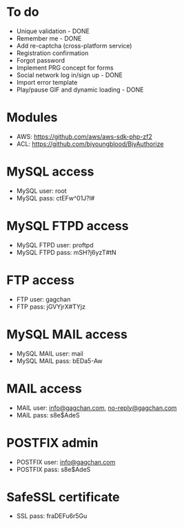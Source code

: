 To do
================================================================================
- Unique validation - DONE
- Remember me - DONE
- Add re-captcha (cross-platform service)
- Registration confirmation
- Forgot password
- Implement PRG concept for forms
- Social network log in/sign up - DONE
- Import error template
- Play/pause GIF and dynamic loading - DONE

Modules
================================================================================
- AWS: https://github.com/aws/aws-sdk-php-zf2
- ACL: https://github.com/bjyoungblood/BjyAuthorize

MySQL access
================================================================================
- MySQL user: root
- MySQL pass: ctEFw^01J?l#

MySQL FTPD access
================================================================================
- MySQL FTPD user: proftpd
- MySQL FTPD pass: mSH?j6yzT#tN

FTP access
================================================================================
- FTP user: gagchan
- FTP pass: jGVYjrX#TYjz

MySQL MAIL access
================================================================================
- MySQL MAIL user: mail
- MySQL MAIL pass: bEDa5-Aw

MAIL access
================================================================================
- MAIL user: info@gagchan.com, no-reply@gagchan.com
- MAIL pass: s8e$AdeS

POSTFIX admin
================================================================================
- POSTFIX user: info@gagchan.com
- POSTFIX pass: s8e$AdeS

SafeSSL certificate
================================================================================
- SSL pass: fraDEFu6r5Gu

